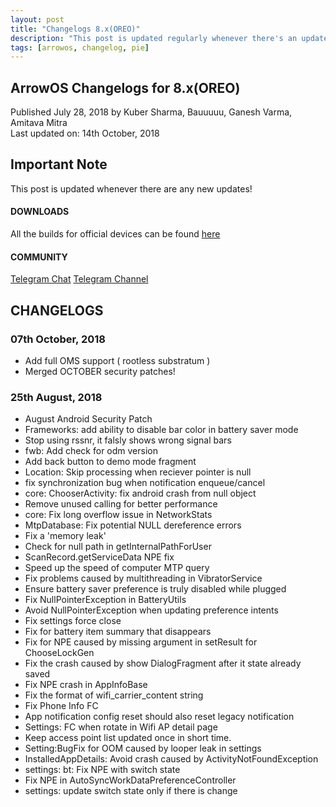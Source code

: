```yaml
---
layout: post
title: "Changelogs 8.x(OREO)"
description: "This post is updated regularly whenever there's an update"
tags: [arrowos, changelog, pie]
---
```


## ArrowOS Changelogs for 8.x(OREO)

Published July 28, 2018 by Kuber Sharma, Bauuuuu, Ganesh Varma, Amitava Mitra<br>
Last updated on: 14th October, 2018

## Important Note
This post is updated whenever there are any new updates!

#### DOWNLOADS
All the builds for official devices can be found [here](https://sourceforge.net/projects/arrow-os/files/arrow-8.x/)

#### COMMUNITY
[Telegram Chat](https://t.me/arrowos)
[Telegram Channel](https://t.me/arrow_os)

## CHANGELOGS
### 07th October, 2018
  - Add full OMS support ( rootless substratum )
  - Merged OCTOBER security patches!

### 25th August, 2018
  - August Android Security Patch
  - Frameworks: add ability to disable bar color in battery saver mode
  - Stop using rssnr, it falsly shows wrong signal bars
  - fwb: Add check for odm version
  - Add back button to demo mode fragment
  - Location: Skip processing when reciever pointer is null
  - fix synchronization bug when notification enqueue/cancel
  - core: ChooserActivity: fix android crash from null object
  - Remove unused calling for better performance
  - core: Fix long overflow issue in NetworkStats
  - MtpDatabase: Fix potential NULL dereference errors
  - Fix a 'memory leak'
  - Check for null path in getInternalPathForUser
  - ScanRecord.getServiceData NPE fix
  - Speed up the speed of computer MTP query
  - Fix problems caused by multithreading in VibratorService
  - Ensure battery saver preference is truly disabled while plugged
  - Fix NullPointerException in BatteryUtils
  - Avoid NullPointerException when updating preference intents
  - Fix settings force close
  - Fix for battery item summary that disappears
  - Fix for NPE caused by missing argument in setResult for ChooseLockGen
  - Fix the crash caused by show DialogFragment after it state already saved
  - Fix NPE crash in AppInfoBase
  - Fix the format of wifi_carrier_content string
  - Fix Phone Info FC
  - App notification config reset should also reset legacy notification
  - Settings: FC when rotate in Wifi AP detail page
  - Keep access point list updated once in short time.
  - Setting:BugFix for OOM caused by looper leak in settings
  - InstalledAppDetails: Avoid crash caused by ActivityNotFoundException
  - settings: bt: Fix NPE with switch state
  - Fix NPE in AutoSyncWorkDataPreferenceController
  - settings: update switch state only if there is change
